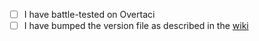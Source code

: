 - [ ] I have battle-tested on Overtaci
- [ ] I have bumped the version file as described in the [wiki](https://www.notion.so/Setting-up-Poetry-76647d75e8fa4d9ba553cbc2a49946d9#dca1e0f2ce934a49acd1851aaf882d75)
